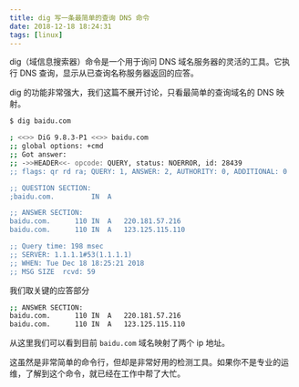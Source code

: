 ```yaml
---
title: dig 写一条最简单的查询 DNS 命令
date: 2018-12-18 18:24:31
tags: [linux]
---
```


dig（域信息搜索器）命令是一个用于询问 DNS 域名服务器的灵活的工具。它执行 DNS 查询，显示从已查询名称服务器返回的应答。
<!-- more --><!-- toc -->
dig 的功能非常强大，我们这篇不展开讨论，只看最简单的查询域名的 DNS 映射。

```bash
$ dig baidu.com

; <<>> DiG 9.8.3-P1 <<>> baidu.com
;; global options: +cmd
;; Got answer:
;; ->>HEADER<<- opcode: QUERY, status: NOERROR, id: 28439
;; flags: qr rd ra; QUERY: 1, ANSWER: 2, AUTHORITY: 0, ADDITIONAL: 0

;; QUESTION SECTION:
;baidu.com.			IN	A

;; ANSWER SECTION:
baidu.com.		110	IN	A	220.181.57.216
baidu.com.		110	IN	A	123.125.115.110

;; Query time: 198 msec
;; SERVER: 1.1.1.1#53(1.1.1.1)
;; WHEN: Tue Dec 18 18:25:21 2018
;; MSG SIZE  rcvd: 59
```

我们取关键的应答部分

```bash
;; ANSWER SECTION:
baidu.com.		110	IN	A	220.181.57.216
baidu.com.		110	IN	A	123.125.115.110
```

从这里我们可以看到目前 `baidu.com` 域名映射了两个 ip 地址。

这虽然是非常简单的命令行，但却是非常好用的检测工具。如果你不是专业的运维，了解到这个命令，就已经在工作中帮了大忙。

